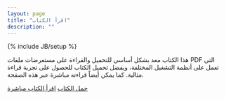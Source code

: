 ```yaml
---
layout: page
title: "اقرأ الكتاب"
description: ""
---
```

{% include JB/setup %}

هذا الكتاب معد بشكل أساسي للتحميل والقراءة على مستعرضات ملفات PDF التي تعمل على أنظمة التشغيل المختلفة، ويفضل تحميل الكتاب للحصول على تجربة قراءة مثالية.
كما يمكن أيضاً قراءته مباشرة عبر هذه الصفحة.

<!-- HTML Button  code -->
<div><a class="w_button" href="readonline.html" onclick="Save('O18','Y');Save('AF','N');Enter('n');window.location='readonline.html';return false;"><ins>حمل الكتاب</ins></a> <a class="w_button w_red" href="download.html" onclick="Save('O18','N');window.location='download.html';return false;"><ins>اقرأ الكتاب مباشرة</ins></a></div>
<!--/ HTML Button code -->
